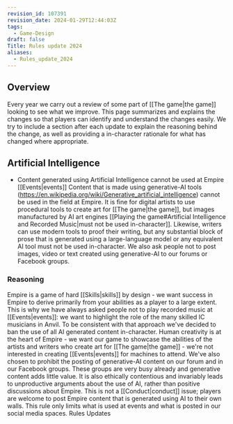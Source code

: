 ```yaml
---
revision_id: 107391
revision_date: 2024-01-29T12:44:03Z
tags:
  - Game-Design
draft: false
Title: Rules update 2024
aliases:
  - Rules_update_2024
---
```

## Overview
Every year we carry out a review of some part of [[The game|the game]] looking to see what we improve. This page summarizes and explains the changes so that players can identify and understand the changes easily. We try to include a section after each update to explain the reasoning behind the change, as well as providing a in-character rationale for what has changed where appropriate.
## Artificial Intelligence
* Content generated using Artificial Intelligence cannot be used at Empire [[Events|events]]
Content that is made using generative-AI tools (https://en.wikipedia.org/wiki/Generative_artificial_intelligence) cannot be used in the field at Empire. It is fine for digital artists to use procedural tools to create art for [[The game|the game]], but images manufactured by AI art engines [[Playing the game#Artificial Intelligence and Recorded Music|must not be used in-character]]. Likewise, writers can use modern tools to proof their writing, but any substantial block of prose that is generated using a large-language model or any equivalent AI tool must not be used in-character. We also ask people not to post images, video or text created using generative-AI to our forums or Facebook groups.
### Reasoning
Empire is a game of hard [[Skills|skills]] by design - we want success in Empire to derive primarily from your abilities as a player to a large extent. This is why we have always asked people not to play recorded music at [[Events|events]]: we want to highlight the role of the many skilled IC musicians in Anvil.
To be consistent with that approach we've decided to ban the use of all AI generated content in-character. Human creativity is at the heart of Empire - we want our game to showcase the abilities of the artists and writers who create art for [[The game|the game]] - we're not interested in creating [[Events|events]] for machines to attend. 
We've also chosen to prohibit the posting of generative-AI content on our forum and in our Facebook groups. These groups are very busy already and generative content adds little value. It is also ethically contentious and invariably leads to unproductive arguments about the use of AI, rather than positive discussions about Empire. This is not a [[Conduct|conduct]] issue; players are welcome to post Empire content that is generated using AI to their own walls. This rule only limits what is used at events and what is posted in our social media spaces.
Rules Updates